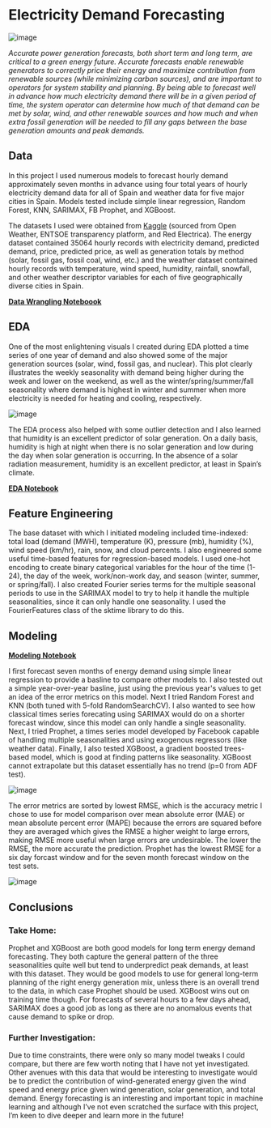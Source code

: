 # Electricity Demand Forecasting
<p align="center">
  
![image](https://user-images.githubusercontent.com/102127193/206871375-092987c0-3e36-4f97-86fc-f155490ad1f3.png)

</p>

*Accurate power generation forecasts, both short term and long term, are critical to a green energy future. Accurate forecasts enable renewable generators to correctly price their energy and maximize contribution from renewable sources (while minimizing carbon sources), and are important to operators for system stability and planning. By being able to forecast well in advance how much electricity demand there will be in a given period of time, the system operator can determine how much of that demand can be met by solar, wind, and other renewable sources and how much and when extra fossil generation will be needed to fill any gaps between the base generation amounts and peak demands.*

## Data

In this project I used numerous models to forecast hourly demand approximately seven months in advance using four total years of hourly electricity demand data for all of Spain and weather data for five major cities in Spain. Models tested include simple linear regression, Random Forest, KNN, SARIMAX, FB Prophet, and XGBoost.

The datasets I used were obtained from [Kaggle](https://www.kaggle.com/datasets/nicholasjhana/energy-consumption-generation-prices-and-weather) (sourced from Open Weather, ENTSOE transparency platform, and Red Electrica). The energy dataset contained 35064 hourly records with electricity demand, predicted demand, price, predicted price, as well as generation totals by method (solar, fossil gas, fossil coal, wind, etc.) and the weather dataset contained hourly records with temperature, wind speed, humidity, rainfall, snowfall, and other weather descriptor variables for each of five geographically diverse cities in Spain.

**[Data Wrangling Noteboook](https://github.com/ehardwick2/Capstone2/blob/main/Data_Wrangling.ipynb)**

## EDA

One of the most enlightening visuals I created during EDA plotted a time series of one year of demand and also showed some of the major generation sources (solar, wind, fossil gas, and nuclear). This plot clearly illustrates the weekly seasonality with demand being higher during the week and lower on the weekend, as well as the winter/spring/summer/fall seasonality where demand is highest in winter and summer when more electricity is needed for heating and cooling, respectively.

![image](https://user-images.githubusercontent.com/102127193/206870642-3e261ea2-da6f-427d-b93f-2171ea5c47cf.png)

The EDA process also helped with some outlier detection and I also learned that humidity is an excellent predictor of solar generation. On a daily basis, humidity is high at night when there is no solar generation and low during the day when solar generation is occurring. In the absence of a solar radiation measurement, humidity is an excellent predictor, at least in Spain’s climate.

**[EDA Notebook](https://github.com/ehardwick2/Capstone2/blob/main/Exploratory_Data_Analysis.ipynb)**

## Feature Engineering

The base dataset with which I initiated modeling included time-indexed: total load (demand (MWH), temperature (K), pressure (mb), humidity (%), wind speed (km/hr), rain, snow, and cloud percents. I also engineered some useful time-based features for regression-based models. I used one-hot encoding to create binary categorical variables for the hour of the time (1-24), the day of the week, work/non-work day, and season (winter, summer, or spring/fall). I also created Fourier series terms for the multiple seasonal periods to use in the SARIMAX model to try to help it handle the multiple seasonalities, since it can only handle one seasonality. I used the FourierFeatures class of the sktime library to do this. 

## Modeling

**[Modeling Notebook](https://github.com/ehardwick2/Capstone2/blob/main/Modeling.ipynb)**

I first forecast seven months of energy demand using simple linear regression to provide a basline to compare other models to. I also tested out a simple year-over-year basline, just using the previous year's values to get an idea of the error metrics on this model. Next I tried Random Forest and KNN (both tuned with 5-fold RandomSearchCV). I also wanted to see how classical times series forecating using SARIMAX would do on a shorter forecast window, since this model can only handle a single seasonality. Next, I tried Prophet, a times series model developed by Facebook capable of handling multiple seasonalities and using exogenous regressors (like weather data). Finally, I also tested XGBoost, a gradient boosted trees-based model, which is good at finding patterns like seasonality. XGBoost cannot extrapolate but this dataset essentially has no trend (p=0 from ADF test).

<p align="center">
  
![image](https://user-images.githubusercontent.com/102127193/206873240-7757fc47-87e6-44e8-802d-cb21c781bc28.png)
  
</p>

The error metrics are sorted by lowest RMSE, which is the accuracy metric I chose to use for model comparison over mean absolute error (MAE) or mean absolute percent error (MAPE) because the errors are squared before they are averaged which gives the RMSE a higher weight to large errors, making RMSE more useful when large errors are undesirable. The lower the RMSE, the more accurate the prediction. Prophet has the lowest RMSE for a six day forcast window and for the seven month forecast window on the test sets.

<p align="center">

![image](https://user-images.githubusercontent.com/102127193/206873601-d36f5b31-23ba-4718-8bd2-8bbe695470c3.png)

</p>
  
## Conclusions
### Take Home:
Prophet and XGBoost are both good models for long term energy demand forecasting. They both capture the general pattern of the three seasonalities quite well but tend to underpredict peak demands, at least with this dataset. They would be good models to use for general long-term planning of the right energy generation mix, unless there is an overall trend to the data, in which case Prophet should be used. XGBoost wins out on training time though. For forecasts of several hours to a few days ahead, SARIMAX does a good job as long as there are no anomalous events that cause demand to spike or drop. 

### Further Investigation:
Due to time constraints, there were only so many model tweaks I could compare, but there are few worth noting that I have not yet investigated. Other avenues with this data that would be interesting to investigate would be to predict the contribution of wind-generated energy given the wind speed and energy price given wind generation, solar generation, and total demand. Energy forecasting is an interesting and important topic in machine learning and although I’ve not even scratched the surface with this project, I’m keen to dive deeper and learn more in the future! 
